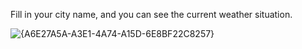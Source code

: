 Fill in your city name, and you can see the current weather situation.

![{A6E27A5A-A3E1-4A74-A15D-6E8BF22C8257}](https://github.com/user-attachments/assets/df8d1433-44fc-40ee-b125-3da1cfe0bc61)
